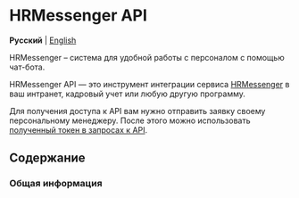 # HRMessenger API

**Русский** | [English](en/README.md)

HRMessenger – система для удобной работы с персоналом с помощью чат-бота.

HRMessenger API — это инструмент интеграции сервиса [HRMessenger](https://hrmessenger.com) в ваш интранет, кадровый учет или любую другую программу.

Для получения доступа к API вам нужно отправить заявку своему персональному менеджеру. После этого можно использовать [полученный токен в запросах к API](ru/personal_token.md).

<a name="toc"></a>
## Содержание

<a name="general"></a>
### Общая информация
